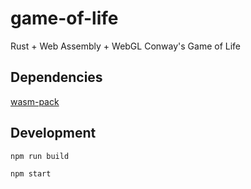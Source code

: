 # game-of-life
Rust + Web Assembly + WebGL Conway's Game of Life

## Dependencies
[wasm-pack](https://rustwasm.github.io/wasm-pack/installer/)

## Development
`npm run build`

`npm start`
